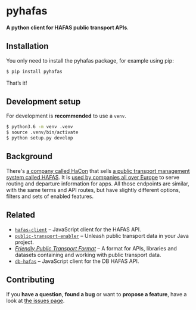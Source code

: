 # pyhafas
**A python client for HAFAS public transport APIs**.

## Installation
You only need to install the pyhafas package, for example using pip:

```bash
$ pip install pyhafas
```

That’s it!

## Development setup
For development is **recommended** to use a ``venv``.

```bash
$ python3.6 -m venv .venv
$ source .venv/bin/activate
$ python setup.py develop
```

## Background
There's [a company called HaCon](https://hacon.de) that sells [a public transport management system called HAFAS](https://de.wikipedia.org/wiki/HAFAS). It is [used by companies all over Europe](https://gist.github.com/derhuerst/2b7ed83bfa5f115125a5) to serve routing and departure information for apps. All those endpoints are similar, with the same terms and API routes, but have slightly different options, filters and sets of enabled features.

## Related
- [`hafas-client`](https://github.com/public-transport/hafas-client) – JavaScript client for the HAFAS API.
- [`public-transport-enabler`](https://github.com/schildbach/public-transport-enabler) – Unleash public transport data in your Java project.
- [*Friendly Public Transport Format*](https://github.com/public-transport/friendly-public-transport-format#friendly-public-transport-format-fptf) – A format for APIs, libraries and datasets containing and working with public transport data.
- [`db-hafas`](https://github.com/derhuerst/db-hafas#db-hafas) – JavaScript client for the DB HAFAS API.

## Contributing
If you **have a question**, **found a bug** or want to **propose a feature**, have a look at [the issues page](https://github.com/n0emis/pyhafas/issues).
